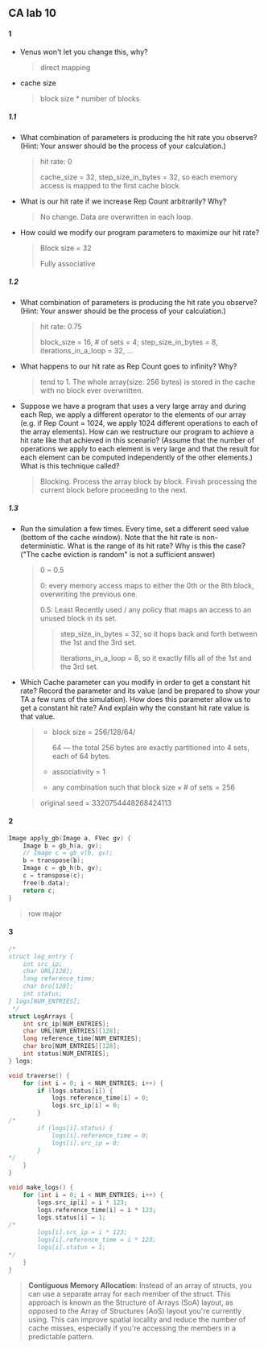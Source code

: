 ## CA lab 10

#### 1

- Venus won't let you change this, why? 

  > direct mapping

- cache size

  > block size * number of blocks

##### 1.1

- What combination of parameters is producing the hit rate you observe? (Hint: Your answer should be the process of your calculation.)

  > hit rate: 0
  >
  > cache_size = 32, step_size_in_bytes = 32, so each memory access is mapped to the first cache block.

- What is our hit rate if we increase Rep Count arbitrarily? Why?

  > No change. Data are overwritten in each loop.

- How could we modify our program parameters to maximize our hit rate?

  > Block size = 32
  >
  > Fully associative

##### 1.2

- What combination of parameters is producing the hit rate you observe? (Hint: Your answer should be the process of your calculation.)

  > hit rate: 0.75
  >
  > block_size = 16, # of sets = 4; step_size_in_bytes = 8, iterations_in_a_loop = 32, ...

- What happens to our hit rate as Rep Count goes to infinity? Why?

  > tend to 1. The whole array(size: 256 bytes) is stored in the cache with no block ever overwritten.

- Suppose we have a program that uses a very large array and during each Rep, we apply a different operator to the elements of our array (e.g. if Rep Count = 1024, we apply 1024 different operations to each of the array elements). How can we restructure our program to achieve a hit rate like that achieved in this scenario? (Assume that the number of operations we apply to each element is very large and that the result for each element can be computed independently of the other elements.) What is this technique called?

  > Blocking. Process the array block by block. Finish processing the current block before proceeding to the next.

##### 1.3

- Run the simulation a few times. Every time, set a different seed value (bottom of the cache window). Note that the hit rate is non-deterministic. What is the range of its hit rate? Why is this the case? ("The cache eviction is random" is not a sufficient answer)

  > 0 ~ 0.5
  >
  > 0: every memory access maps to either the 0th or the 8th block, overwriting the previous one. 
  >
  > 0.5: Least Recently used / any policy that maps an access to an unused block in its set. 
  >
  > > step_size_in_bytes = 32, so it hops back and forth between the 1st and the 3rd set. 
  > >
  > > iterations_in_a_loop = 8, so it exactly fills all of the 1st and the 3rd set.

- Which Cache parameter can you modify in order to get a constant hit rate? Record the parameter and its value (and be prepared to show your TA a few runs of the simulation). How does this parameter allow us to get a constant hit rate? And explain why the constant hit rate value is that value.

  > - block size = 256/128/64/
  >
  >   64 — the total 256 bytes are exactly partitioned into 4 sets, each of 64 bytes.
  >
  > - associativity = 1
  >
  > - any combination such that $\text{block size} \times \#\text{ of sets} = 256$

  > original seed = 3320754448268424113



#### 2

```c
Image apply_gb(Image a, FVec gv) {
    Image b = gb_h(a, gv);
    // Image c = gb_v(b, gv);
    b = transpose(b);
    Image c = gb_h(b, gv);
    c = transpose(c);
    free(b.data);
    return c;
}
```

> row major



#### 3

```c
/*
struct log_entry {
    int src_ip;
    char URL[128];
    long reference_time;
    char bro[128];
    int status;
} logs[NUM_ENTRIES];
 */
struct LogArrays {
    int src_ip[NUM_ENTRIES];
    char URL[NUM_ENTRIES][128];
    long reference_time[NUM_ENTRIES];
    char bro[NUM_ENTRIES][128];
    int status[NUM_ENTRIES];
} logs;

void traverse() {
    for (int i = 0; i < NUM_ENTRIES; i++) {
        if (logs.status[i]) {
            logs.reference_time[i] = 0;
            logs.src_ip[i] = 0;
        }
/*
        if (logs[i].status) {
            logs[i].reference_time = 0;
            logs[i].src_ip = 0;
        }
*/
    }
}

void make_logs() {
    for (int i = 0; i < NUM_ENTRIES; i++) {
        logs.src_ip[i] = i * 123;
        logs.reference_time[i] = i * 123;
        logs.status[i] = 1;
/*
        logs[i].src_ip = i * 123;
        logs[i].reference_time = i * 123;
        logs[i].status = 1;
*/
    }
}
```

> **Contiguous Memory Allocation**: Instead of an array of structs, you can use a separate array for each member of the struct. This approach is known as the Structure of Arrays (SoA) layout, as opposed to the Array of Structures (AoS) layout you're currently using. This can improve spatial locality and reduce the number of cache misses, especially if you're accessing the members in a predictable pattern.